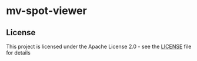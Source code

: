 # mv-spot-viewer

## License
This project is licensed under the Apache License 2.0 - see the [LICENSE](LICENSE) file for details
